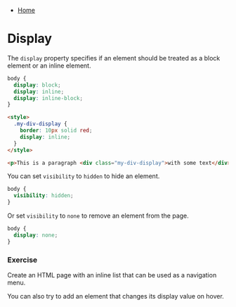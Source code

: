 - [Home](../README.md)    
# Display
The `display` property specifies if an element should be treated as a block element or an inline element.

```css
body {
  display: block;
  display: inline;
  display: inline-block;
}
```  
```html
<style>
  .my-div-display {
    border: 10px solid red;
    display: inline;
  }
</style>

<p>This is a paragraph <div class="my-div-display">with some text</div> in it.</p>
``` 

You can set `visibility` to `hidden` to hide an element.  
```css
body {
  visibility: hidden;
}
```

Or set `visibility` to `none` to remove an element from the page.  
```css
body {
  display: none;
}
```
### Exercise
Create an HTML page with an inline list that can be used as a navigation menu.  
  
You can also try to add an element that changes its display value on hover.

